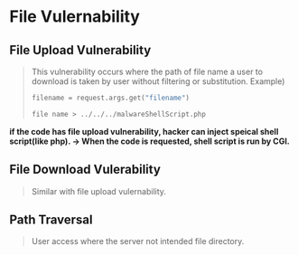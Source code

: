 # File Vulernability  

## File Upload Vulnerability
> This vulnerability occurs where the path of file name a user to download is taken by user without filtering or substitution.
> Example)
> ```py
> filename = request.args.get("filename")
> ```
> ```txt
> file name > ../../../malwareShellScript.php
> ```

__if the code has file upload vulnerability, hacker can inject speical shell script(like php). -> When the code is requested, shell script is run by CGI.__

## File Download Vulerability
> Similar with file upload vulernability.

## Path Traversal
> User access where the server not intended file directory.
